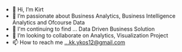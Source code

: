 - 👋 Hi, I’m Kirt
- 👀 I’m passionate about Business Analytics, Business Intelligence Analytics and Ofcourse Data
- 🌱 I'm continuing to find ... Data Driven Business Solution
- 💞️ I’m looking to collaborate on Analytics, Visualization Project
- 📫 How to reach me ...kk.ykos12@gmail.com

<!---
kk-ykos/kk-ykos is a ✨ special ✨ repository because its `README.md` (this file) appears on your GitHub profile.
You can click the Preview link to take a look at your changes.
--->

